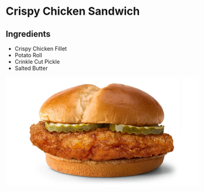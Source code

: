 # **Crispy Chicken Sandwich**
## Ingredients
* Crispy Chicken Fillet
* Potato Roll
* Crinkle Cut Pickle
* Salted Butter

![Crispy Chicken Sandwich](../images/dish2.jpg)